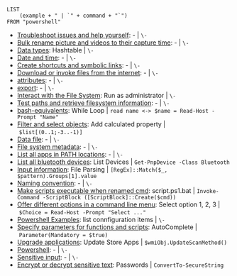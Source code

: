 
```dataview
LIST
    (example + " | `" + command + "`")
FROM "powershell"
```
-   [Troubleshoot issues and help yourself](powershell/Troubleshoot%20issues%20and%20help%20yourself.md): - | `\-`
-   [Bulk rename picture and videos to their capture time](powershell/Bulk%20rename%20picture%20and%20videos%20to%20their%20capture%20time.md): - | `\-`
-   [Data types](powershell/Data%20types.md): Hashtable | `\-`
-   [Date and time](powershell/Date%20and%20time.md): - | `\-`
-   [Create shortcuts and symbolic links](powershell/filesystem/Create%20shortcuts%20and%20symbolic%20links.md): - | `\-`
-   [Download or invoke files from the internet](powershell/filesystem/Download%20or%20invoke%20files%20from%20the%20internet.md): - | `\-`
-   [attributes](powershell/filesystem/attributes.md): - | `\-`
-   [export](powershell/filesystem/export.md): - | `\-`
-   [Interact with the File System](powershell/filesystem/Interact%20with%20the%20File%20System.md): Run as administrator | `\-`
-   [Test paths and retrieve filesystem information](powershell/filesystem/Test%20paths%20and%20retrieve%20filesystem%20information.md): - | `\-`
-   [bash-equivalents](powershell/basics/bash-equivalents.md): While Loop | `read name <-> $name = Read-Host -Prompt "Name"`
-   [Filter and select objects](powershell/basics/Filter%20and%20select%20objects.md): Add calculated property | `$list[(0..1;-3..-1)]`
-   [Data file](powershell/Data%20file.md): - | `\-`
-   [File system metadata](powershell/File%20system%20metadata.md): - | `\-`
-   [List all apps in PATH locations](powershell/List%20all%20apps%20in%20PATH%20locations.md): - | `\-`
-   [List all bluetooth devices](powershell/List%20all%20bluetooth%20devices.md): List Devices | `Get-PnpDevice -Class Bluetooth`
-   [Input information](powershell/Input%20information.md): File Parsing | `[RegEx]::Match($_, $pattern).Groups[1].value`
-   [Naming convention](powershell/Naming%20convention.md): - | `\-`
-   [Make scripts executable when renamed cmd](powershell/Make%20scripts%20executable%20when%20renamed%20cmd.md): script.ps1.bat | `Invoke-Command -ScriptBlock ([ScriptBlock]::Create($cmd))`
-   [Offer different options in a command line menu](powershell/Offer%20different%20options%20in%20a%20command%20line%20menu.md): Select option 1, 2, 3 | `$Choice = Read-Host -Prompt "Select ..."`
-   [Powershell Examples](powershell/Powershell%20Examples.md): list connfiguration items | `\-`
-   [Specify parameters for functions and scripts](powershell/Specify%20parameters%20for%20functions%20and%20scripts.md): AutoComplete | `Parameter(Mandatory = $true)`
-   [Upgrade applications](powershell/Upgrade%20applications.md): Update Store Apps | `$wmiObj.UpdateScanMethod()`
-   [Powershell](Powershell.md): - | `\-`
-   [Sensitive input](powershell/Sensitive%20input.md): - | `\-`
-   [Encrypt or decrypt sensitive text](powershell/Encrypt%20or%20decrypt%20sensitive%20text.md): Passwords | `ConvertTo-SecureString`